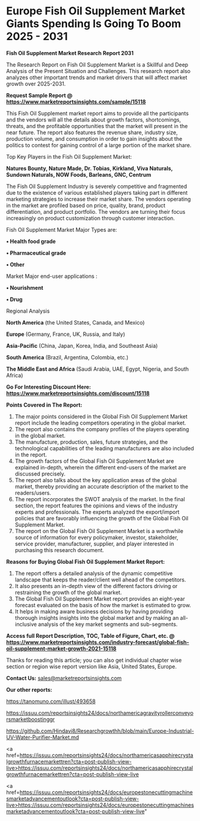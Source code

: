 # Europe Fish Oil Supplement Market Giants Spending Is Going To Boom 2025 - 2031

<strong>Fish Oil Supplement Market Research Report 2031</strong>

The Research Report on Fish Oil Supplement Market is a Skillful and Deep Analysis of the Present Situation and Challenges. This research report also analyzes other important trends and market drivers that will affect market growth over 2025-2031.

<strong>Request Sample Report @ <a href=https://www.marketreportsinsights.com/sample/15118>https://www.marketreportsinsights.com/sample/15118</a></strong>

This Fish Oil Supplement market report aims to provide all the participants and the vendors will all the details about growth factors, shortcomings, threats, and the profitable opportunities that the market will present in the near future. The report also features the revenue share, industry size, production volume, and consumption in order to gain insights about the politics to contest for gaining control of a large portion of the market share.

Top Key Players in the Fish Oil Supplement Market:

<strong>Natures Bounty, Nature Made, Dr. Tobias, Kirkland, Viva Naturals, Sundown Naturals, NOW Foods, Barleans, GNC, Centrum</strong>

The Fish Oil Supplement Industry is severely competitive and fragmented due to the existence of various established players taking part in different marketing strategies to increase their market share. The vendors operating in the market are profiled based on price, quality, brand, product differentiation, and product portfolio. The vendors are turning their focus increasingly on product customization through customer interaction.

Fish Oil Supplement Market Major Types are:

<strong>• Health food grade

• Pharmaceutical grade

• Other</strong>

Market Major end-user applications :

<strong>• Nourishment

• Drug</strong>

Regional Analysis

</u><strong><b>North America</b></strong> (the United States, Canada, and Mexico)

<strong><b>Europe </b></strong>(Germany, France, UK, Russia, and Italy)

<strong><b>Asia-Pacific</b></strong> (China, Japan, Korea, India, and Southeast Asia)

<strong><b>South America</b></strong> (Brazil, Argentina, Colombia, etc.)

<strong><b>The Middle East and Africa</b></strong> (Saudi Arabia, UAE, Egypt, Nigeria, and South Africa)

<strong>Go For Interesting Discount Here: <a href=https://www.marketreportsinsights.com/discount/15118>https://www.marketreportsinsights.com/discount/15118</a></strong>

<strong>Points Covered in The Report:</strong>
<ol>
  <li>The major points considered in the Global Fish Oil Supplement Market report include the leading competitors operating in the global market.</li>
  <li>The report also contains the company profiles of the players operating in the global market.</li>
  <li>The manufacture, production, sales, future strategies, and the technological capabilities of the leading manufacturers are also included in the report.</li>
  <li>The growth factors of the Global Fish Oil Supplement Market are explained in-depth, wherein the different end-users of the market are discussed precisely.</li>
  <li>The report also talks about the key application areas of the global market, thereby providing an accurate description of the market to the readers/users.</li>
  <li>The report incorporates the SWOT analysis of the market. In the final section, the report features the opinions and views of the industry experts and professionals. The experts analyzed the export/import policies that are favorably influencing the growth of the Global Fish Oil Supplement Market.</li>
  <li>The report on the Global Fish Oil Supplement Market is a worthwhile source of information for every policymaker, investor, stakeholder, service provider, manufacturer, supplier, and player interested in purchasing this research document.</li>
</ol>
<strong>Reasons for Buying Global Fish Oil Supplement Market Report:</strong>

<ol>
  <li>The report offers a detailed analysis of the dynamic competitive landscape that keeps the reader/client well ahead of the competitors.</li>
  <li>It also presents an in-depth view of the different factors driving or restraining the growth of the global market.</li>
  <li>The Global Fish Oil Supplement Market report provides an eight-year forecast evaluated on the basis of how the market is estimated to grow.</li>
  <li>It helps in making aware business decisions by having providing thorough insights insights into the global market and by making an all-inclusive analysis of the key market segments and sub-segments.</li>
</ol>
<strong>Access full Report Description, TOC, Table of Figure, Chart, etc. @ <a href=https://www.marketreportsinsights.com/industry-forecast/global-fish-oil-supplement-market-growth-2021-15118>https://www.marketreportsinsights.com/industry-forecast/global-fish-oil-supplement-market-growth-2021-15118</a></strong>


Thanks for reading this article; you can also get individual chapter wise section or region wise report version like Asia, United States, Europe.

<strong>Contact Us:</strong>
sales@marketreportsinsights.com

<strong>Our other reports:</strong>

<a href=https://tanomuno.com/illust/493658>https://tanomuno.com/illust/493658</a>

<a href=https://issuu.com/reportsinsights24/docs/northamericagravityrollerconveyorsmarketboostinggr>https://issuu.com/reportsinsights24/docs/northamericagravityrollerconveyorsmarketboostinggr</a>

<a href=https://github.com/Hindavi8/Researchgrowthh/blob/main/Europe-Industrial-UV-Water-Purifier-Market.md>https://github.com/Hindavi8/Researchgrowthh/blob/main/Europe-Industrial-UV-Water-Purifier-Market.md</a>

<a href=https://issuu.com/reportsinsights24/docs/northamericasapphirecrystalgrowthfurnacemarkettren?cta=post-publish-view-live>https://issuu.com/reportsinsights24/docs/northamericasapphirecrystalgrowthfurnacemarkettren?cta=post-publish-view-live</a>

<a href=https://issuu.com/reportsinsights24/docs/europestonecuttingmachinesmarketadvancementoutlook?cta=post-publish-view-live>https://issuu.com/reportsinsights24/docs/europestonecuttingmachinesmarketadvancementoutlook?cta=post-publish-view-live</a>"
